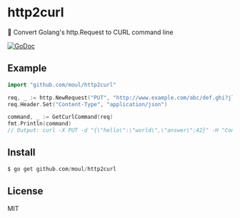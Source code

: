 # http2curl
:triangular_ruler: Convert Golang's http.Request to CURL command line

[![GoDoc](https://godoc.org/github.com/moul/http2curl?status.svg)](https://godoc.org/github.com/moul/http2curl)

## Example

```go
import "github.com/moul/http2curl"

req, _ := http.NewRequest("PUT", "http://www.example.com/abc/def.ghi?jlk=mno&pqr=stu", bytes.NewBufferString(`{"hello":"world","answer":42}`))
req.Header.Set("Content-Type", "application/json")

command, _ := GetCurlCommand(req)
fmt.Println(command)
// Output: curl -X PUT -d "{\"hello\":\"world\",\"answer\":42}" -H "Content-Type: application/json" http://www.example.com/abc/def.ghi?jlk=mno&pqr=stu
```

## Install

```php
$ go get github.com/moul/http2curl
```

## License

MIT

